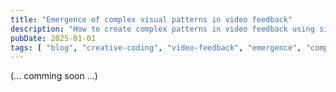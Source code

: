 ```yaml
---
title: "Emergence of complex visual patterns in video feedback"
description: "How to create complex patterns in video feedback using simple rules"
pubDate: 2025-01-01
tags: [ "blog", "creative-coding", "video-feedback", "emergence", "complexity"  ]
---
```


(... comming soon ...)